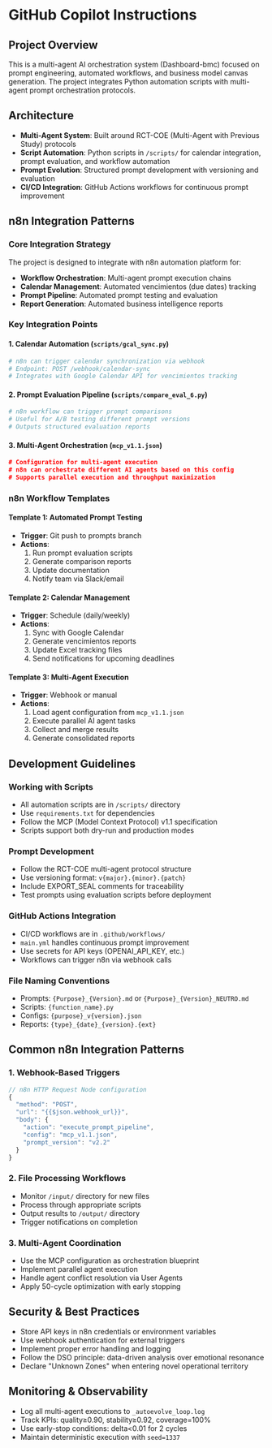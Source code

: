 # GitHub Copilot Instructions

## Project Overview
This is a multi-agent AI orchestration system (Dashboard-bmc) focused on prompt engineering, automated workflows, and business model canvas generation. The project integrates Python automation scripts with multi-agent prompt orchestration protocols.

## Architecture
- **Multi-Agent System**: Built around RCT-COE (Multi-Agent with Previous Study) protocols
- **Script Automation**: Python scripts in `/scripts/` for calendar integration, prompt evaluation, and workflow automation
- **Prompt Evolution**: Structured prompt development with versioning and evaluation
- **CI/CD Integration**: GitHub Actions workflows for continuous prompt improvement

## n8n Integration Patterns

### Core Integration Strategy
The project is designed to integrate with n8n automation platform for:
- **Workflow Orchestration**: Multi-agent prompt execution chains
- **Calendar Management**: Automated vencimientos (due dates) tracking
- **Prompt Pipeline**: Automated prompt testing and evaluation
- **Report Generation**: Automated business intelligence reports

### Key Integration Points

#### 1. Calendar Automation (`scripts/gcal_sync.py`)
```python
# n8n can trigger calendar synchronization via webhook
# Endpoint: POST /webhook/calendar-sync
# Integrates with Google Calendar API for vencimientos tracking
```

#### 2. Prompt Evaluation Pipeline (`scripts/compare_eval_6.py`)
```python
# n8n workflow can trigger prompt comparisons
# Useful for A/B testing different prompt versions
# Outputs structured evaluation reports
```

#### 3. Multi-Agent Orchestration (`mcp_v1.1.json`)
```json
# Configuration for multi-agent execution
# n8n can orchestrate different AI agents based on this config
# Supports parallel execution and throughput maximization
```

### n8n Workflow Templates

#### Template 1: Automated Prompt Testing
- **Trigger**: Git push to prompts branch
- **Actions**: 
  1. Run prompt evaluation scripts
  2. Generate comparison reports
  3. Update documentation
  4. Notify team via Slack/email

#### Template 2: Calendar Management
- **Trigger**: Schedule (daily/weekly)
- **Actions**:
  1. Sync with Google Calendar
  2. Generate vencimientos reports
  3. Update Excel tracking files
  4. Send notifications for upcoming deadlines

#### Template 3: Multi-Agent Execution
- **Trigger**: Webhook or manual
- **Actions**:
  1. Load agent configuration from `mcp_v1.1.json`
  2. Execute parallel AI agent tasks
  3. Collect and merge results
  4. Generate consolidated reports

## Development Guidelines

### Working with Scripts
- All automation scripts are in `/scripts/` directory
- Use `requirements.txt` for dependencies
- Follow the MCP (Model Context Protocol) v1.1 specification
- Scripts support both dry-run and production modes

### Prompt Development
- Follow the RCT-COE multi-agent protocol structure
- Use versioning format: `v{major}.{minor}.{patch}`
- Include EXPORT_SEAL comments for traceability
- Test prompts using evaluation scripts before deployment

### GitHub Actions Integration
- CI/CD workflows are in `.github/workflows/`
- `main.yml` handles continuous prompt improvement
- Use secrets for API keys (OPENAI_API_KEY, etc.)
- Workflows can trigger n8n via webhook calls

### File Naming Conventions
- Prompts: `{Purpose}_{Version}.md` or `{Purpose}_{Version}_NEUTRO.md`
- Scripts: `{function_name}.py`
- Configs: `{purpose}_v{version}.json`
- Reports: `{type}_{date}_{version}.{ext}`

## Common n8n Integration Patterns

### 1. Webhook-Based Triggers
```javascript
// n8n HTTP Request Node configuration
{
  "method": "POST",
  "url": "{{$json.webhook_url}}",
  "body": {
    "action": "execute_prompt_pipeline",
    "config": "mcp_v1.1.json",
    "prompt_version": "v2.2"
  }
}
```

### 2. File Processing Workflows
- Monitor `/input/` directory for new files
- Process through appropriate scripts
- Output results to `/output/` directory
- Trigger notifications on completion

### 3. Multi-Agent Coordination
- Use the MCP configuration as orchestration blueprint
- Implement parallel agent execution
- Handle agent conflict resolution via User Agents
- Apply 50-cycle optimization with early stopping

## Security & Best Practices
- Store API keys in n8n credentials or environment variables
- Use webhook authentication for external triggers
- Implement proper error handling and logging
- Follow the DSO principle: data-driven analysis over emotional resonance
- Declare "Unknown Zones" when entering novel operational territory

## Monitoring & Observability
- Log all multi-agent executions to `_autoevolve_loop.log`
- Track KPIs: quality≥0.90, stability≥0.92, coverage=100%
- Use early-stop conditions: delta<0.01 for 2 cycles
- Maintain deterministic execution with `seed=1337`
